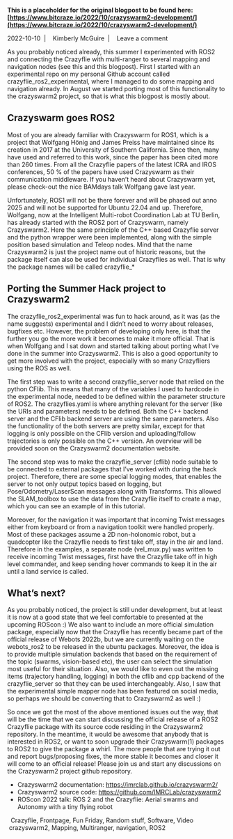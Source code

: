 **This is a placeholder for the original blogpost to be found here: [https://www.bitcraze.io/2022/10/crazyswarm2-development/](https://www.bitcraze.io/2022/10/crazyswarm2-development/)**

2022-10-10 
 | 
 
Kimberly McGuire 
 | 
 
Leave a comment

As you probably noticed already, this summer I experimented with ROS2 and connecting the Crazyflie with multi-ranger to several mapping and navigation nodes (see this and this blogpost). First I started with an experimental repo on my personal Github account called crazyflie\_ros2\_experimental, where I managed to do some mapping and navigation already. In August we started porting most of this functionality to the crazyswarm2 project, so that is what this blogpost is mostly about.

Crazyswarm goes ROS2
--------------------

Most of you are already familiar with Crazyswarm for ROS1, which is a project that Wolfgang Hönig and James Preiss have maintained since its creation in 2017 at the University of Southern California. Since then, many have used and referred to this work, since the paper has been cited more than 260 times. From all the Crazyflie papers of the latest ICRA and IROS conferences, 50 % of the papers have used Crazyswarm as their communication middleware. If you haven’t heard about Crazyswarm yet, please check-out the nice BAMdays talk Wolfgang gave last year.

Unfortunately, ROS1 will not be there forever and will be phased out anno 2025 and will not be supported for Ubuntu 22.04 and up. Therefore, Wolfgang, now at the Intelligent Multi-robot Coordination Lab at TU Berlin, has already started with the ROS2 port of Crazyswarm, namely Crazyswarm2. Here the same principle of the C++ based Crazyflie server and the python wrapper were been implemented, along with the simple position based simulation and Teleop nodes. Mind that the name Crazyswarm2 is just the project name out of historic reasons, but the package itself can also be used for individual Crazyflies as well. That is why the package names will be called crazyflie\_\*

Porting the Summer Hack project to Crazyswarm2
----------------------------------------------

The crazyflie\_ros2\_experimental was fun to hack around, as it was (as the name suggests) experimental and I didn’t need to worry about releases, bugfixes etc. However, the problem of developing only here, is that the further you go the more work it becomes to make it more official. That is when Wolfgang and I sat down and started talking about porting what I’ve done in the summer into Crazyswarm2. This is also a good opportunity to get more involved with the project, especially with so many Crazyfliers using the ROS as well.

The first step was to write a second crazyflie\_server node that relied on the python CFlib. This means that many of the variables I used to hardcode in the experimental node, needed to be defined within the parameter structure of ROS2. The crazyflies.yaml is where anything relevant for the server (like the URIs and parameters) needs to be defined. Both the C++ backend server and the CFlib backend server are using the same parameters. Also the functionality of the both servers are pretty similar, except for that logging is only possible on the CFlib version and uploading/follow trajectories is only possible on the C++ version. An overview will be provided soon on the Crazyswarm2 documentation website.

The second step was to make the crazyflie\_server (cflib) node suitable to be connected to external packages that I’ve worked with during the hack project. Therefore, there are some special logging modes, that enables the server to not only output topics based on logging, but Pose/Odometry/LaserScan messages along with Transforms. This allowed the SLAM\_toolbox to use the data from the Crazyflie itself to create a map, which you can see an example of in this tutorial.

Moreover, for the navigation it was important that incoming Twist messages either from keyboard or from a navigation toolkit were handled properly. Most of these packages assume a 2D non-holonomic robot, but a quadcopter like the Crazyflie needs to first take off, stay in the air and land. Therefore in the examples, a separate node (vel\_mux.py) was written to receive incoming Twist messages, first have the Crazyflie take off in high level commander, and keep sending hover commands to keep it in the air until a land service is called.

What’s next?
------------

As you probably noticed, the project is still under development, but at least it is now at a good state that we feel comfortable to presented at the upcoming ROScon :) We also want to include an more official simulation package, especially now that the Crazyflie has recently became part of the official release of Webots 2022b, but we are currently waiting on the webots\_ros2 to be released in the ubuntu packages. Moreover, the idea is to provide multiple simulation backends that based on the requirement of the topic (swarms, vision-based etc), the user can select the simulation most useful for their situation. Also, we would like to even out the missing items (trajectory handling, logging) in both the cflib and cpp backend of the crazyflie\_server so that they can be used interchangeably. Also, I saw that the experimental simple mapper node has been featured on social media, so perhaps we should be converting that to Crazyswarm2 as well :)

So once we got the most of the above mentioned issues out the way, that will be the time that we can start discussing the official release of a ROS2 Crazyflie package with its source code residing in the Crazyswarm2 repository. In the meantime, it would be awesome that anybody that is interested in ROS2, or want to soon upgrade their Crazyswarm(1) packages to ROS2 to give the package a whirl. The more people that are trying it out and report bugs/proposing fixes, the more stable it becomes and closer it will come to an official release! Please join us and start any discussions on the Crazyswarm2 project github repository.

* Crazyswarm2 documentation: https://imrclab.github.io/crazyswarm2/
* Crazyswarm2 source code: https://github.com/IMRCLab/crazyswarm2
* ROScon 2022 talk: ROS 2 and the Crazyflie: Aerial swarms and Autonomy with a tiny flying robot

 
Crazyflie, Frontpage, Fun Friday, Random stuff, Software, Video 
  crazyswarm2, Mapping, Multiranger, navigation, ROS2